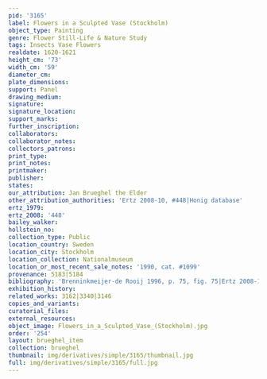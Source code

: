 ```yaml
---
pid: '3165'
label: Flowers in a Sculpted Vase (Stockholm)
object_type: Painting
genre: Flower Still-Life & Nature Study
tags: Insects Vase Flowers
realdate: 1620-1621
height_cm: '73'
width_cm: '59'
diameter_cm: 
plate_dimensions: 
support: Panel
drawing_medium: 
signature: 
signature_location: 
support_marks: 
further_inscription: 
collaborators: 
collaborator_notes: 
collectors_patrons: 
print_type: 
print_notes: 
printmaker: 
publisher: 
states: 
our_attribution: Jan Brueghel the Elder
other_attribution_authorities: 'Ertz 2008-10, #448|Honig database'
ertz_1979: 
ertz_2008: '448'
bailey_walker: 
hollstein_no: 
collection_type: Public
location_country: Sweden
location_city: Stockholm
location_collection: Nationalmuseum
location_or_most_recent_sale_notes: '1990, cat. #1099'
provenance: 5183|5184
bibliography: 'Brenninkmeijer-de Rooij 1996, p. 75, fig. 75|Ertz 2008-10, cat. #448'
exhibition_history: 
related_works: 3162|3340|3146
copies_and_variants: 
curatorial_files: 
external_resources: 
object_image: Flowers_in_a_Sculpted_Vase_(Stockholm).jpg
order: '254'
layout: brueghel_item
collection: brueghel
thumbnail: img/derivatives/simple/3165/thumbnail.jpg
full: img/derivatives/simple/3165/full.jpg
---
```

